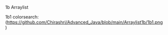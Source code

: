 1b Arraylist

1b1 colorsearch:(https://github.com/Chirashri/Advanced_Java/blob/main/Arraylist1b/1b1.png)

[1b2 removeelement]:()

[1b4 sort]:()

[1b5 sublist]:()

[1b6 remove_by_index]:()

